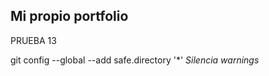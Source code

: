 ## Mi propio portfolio

PRUEBA 13

git config --global --add safe.directory '*'  _Silencia warnings_